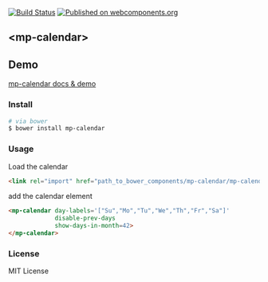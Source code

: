 [![Build Status](https://travis-ci.org/mpachnis/mp-calendar.svg?branch=master)](https://travis-ci.org/mpachnis/mp-calendar) [![Published on webcomponents.org](https://img.shields.io/badge/webcomponents.org-published-blue.svg)](https://www.webcomponents.org/element/mpachnis/mp-calendar)


## &lt;mp-calendar&gt;


## Demo

[mp-calendar docs & demo](http://minas.pachnis.com/projects/mp-calendar/bower_components/mp-calendar/)


### Install

```bash
# via bower
$ bower install mp-calendar
```

### Usage

Load the calendar

```html
<link rel="import" href="path_to_bower_components/mp-calendar/mp-calendar.html" />
```

<!--
```
<custom-element-demo>
    <template>
        <link rel="import" href="mp-calendar.html">
        <next-code-block></next-code-block>
    </template>
</custom-element-demo>
```
-->

add the calendar element

```html
<mp-calendar day-labels='["Su","Mo","Tu","We","Th","Fr","Sa"]'
             disable-prev-days
             show-days-in-month=42>
</mp-calendar>

```

### License

MIT License
